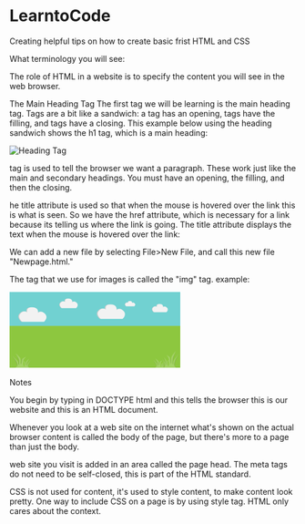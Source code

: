 # LearntoCode

Creating helpful tips on how to create basic frist HTML and CSS

What terminology you will see:


The role of HTML in a website is to specify the content you will see in the web browser. 

The Main Heading Tag
The first tag we will be learning is the main heading tag. Tags are a bit like a sandwich: a tag has an opening, tags have the filling, and tags have a closing. This example below using the heading sandwich shows the h1 tag, which is a main heading:


![Heading Tag](https://cdnza.azureedge.net/wp-content/uploads/2019/01/img_5c2e3a2ac5108.png)




<p> tag is used to tell the browser we want a paragraph. These work just like the main and secondary headings. You must have an opening, the filling, and then the closing. 

he title attribute is used so that when the mouse is hovered over the link this is what is seen. So we have the href attribute, which is necessary for a link because its telling us where the link is going. The title attribute displays the text when the mouse is hovered over the link:

We can add a new file by selecting File>New File, and call this new file "Newpage.html."

The tag that we use for images is called the "img" tag. 
 example:   	
 
 
 <img src="background.png"></img>
 





Notes 

You begin by typing in DOCTYPE html and this tells the browser this is our website and this is an HTML document. 


Whenever you look at a web site on the internet what's shown on the actual browser content is called the body of the page, but there's more to a page than just the body. 

 web site you visit is added in an area called the page head.
 The meta tags do not need to be self-closed, this is part of the HTML standard.

CSS is not used for content, it's used to style content, to make content look pretty. One way to include CSS on a page is by using style tag. HTML only cares about the context.
